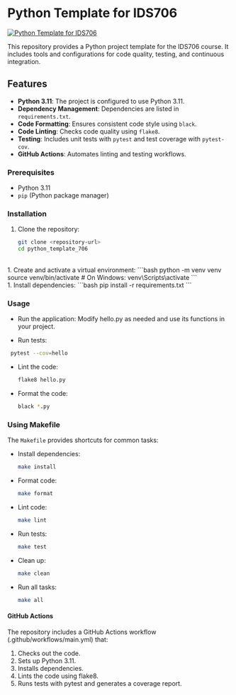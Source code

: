 # Python Template for IDS706  
   
[![Python Template for IDS706](https://github.com/im-Tree/python_template_706/actions/workflows/main.yml/badge.svg)](https://github.com/im-Tree/python_template_706/actions/workflows/main.yml)
   
This repository provides a Python project template for the IDS706 course. It includes tools and configurations for code quality, testing, and continuous integration.  
   
## Features   
   
- **Python 3.11**: The project is configured to use Python 3.11.  
- **Dependency Management**: Dependencies are listed in `requirements.txt`.  
- **Code Formatting**: Ensures consistent code style using `black`.  
- **Code Linting**: Checks code quality using `flake8`.  
- **Testing**: Includes unit tests with `pytest` and test coverage with `pytest-cov`.  
- **GitHub Actions**: Automates linting and testing workflows.  

    

### Prerequisites    

- Python 3.11  
- `pip` (Python package manager)  

### Installation  
  
1. Clone the repository:  
   ```bash  
   git clone <repository-url>  
   cd python_template_706  
   ```
<br>
1. Create and activate a virtual environment:
  ```bash
  python -m venv venv
  source venv/bin/activate  # On Windows: venv\Scripts\activate
  ```
<br>
1. Install dependencies:
  ```bash
  pip install -r requirements.txt
  ```
<br>  

### Usage  
- Run the application: Modify hello.py as needed and use its functions in your project.  

- Run tests:      
 ```bash  
  pytest --cov=hello  
  ```
- Lint the code:  
  ```bash
  flake8 hello.py
  ```
- Format the code:
  ```bash
  black *.py
  ```

### Using Makefile
The `Makefile` provides shortcuts for common tasks:

- Install dependencies:
  ```bash
  make install
  ```

- Format code:
  ```bash
  make format
  ```

- Lint code:
  ```bash
  make lint
  ```

- Run tests:
  ```bash
  make test
  ```

- Clean up:
  ```bash
  make clean
  ```

- Run all tasks:
  ```bash
  make all
  ```

#### GitHub Actions  
The repository includes a GitHub Actions workflow (.github/workflows/main.yml) that:  
   
  1. Checks out the code.
  1. Sets up Python 3.11.
  1. Installs dependencies.
  1. Lints the code using flake8.
  1. Runs tests with pytest and generates a coverage report.